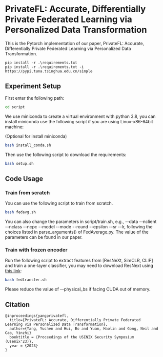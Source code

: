 # PrivateFL: Accurate, Differentially Private Federated Learning via Personalized Data Transformation

This is the Pytorch implementation of our paper, PrivateFL: Accurate, Differentially Private Federated Learning via Personalized Data Transformation.

```
pip install -r .\requirements.txt
pip install -r .\requirements.txt -i https://pypi.tuna.tsinghua.edu.cn/simple
```
## Experiment Setup

First enter the following path:

```bash
cd script
```

We use miniconda to create a virtual environment with python 3.8, you can install miniconda use the following script if you are using Linux-x86-64bit machine:

(Optional for install miniconda)
```bash
bash install_conda.sh
```

Then use the following script to download the requirements:
```bash
bash setup.sh
```

## Code Usage
### Train from scratch
You can use the following script to train from scratch. 

```bash
bash fedavg.sh
```

You can also change the parameters in script/train.sh, e.g., --data --nclient --nclass --ncpc --model --mode --round --epsilon --sr --lr, following the choices listed in parse_arguments() of FedAverage.py. The value of the parameters can be found in our paper.


### Train with frozen encoder

Run the following script to extract features from [ResNeXt, SimCLR, CLIP] and train a one-layer classifier, you may need to download ResNext using [this link](https://nam02.safelinks.protection.outlook.com/?url=https%3A%2F%2Fdrive.google.com%2Ffile%2Fd%2F1v-ZOPhSHaP1DGygMn4B3AHBKKiQRb4sz%2Fview%3Fusp%3Ddrive_link&data=05%7C01%7Cyc.yang%40jhu.edu%7C1fcd39208359468a92cf08db9348949d%7C9fa4f438b1e6473b803f86f8aedf0dec%7C0%7C0%7C638265712203751267%7CUnknown%7CTWFpbGZsb3d8eyJWIjoiMC4wLjAwMDAiLCJQIjoiV2luMzIiLCJBTiI6Ik1haWwiLCJXVCI6Mn0%3D%7C3000%7C%7C%7C&sdata=ZJLMpgA%2F0GUB2DwIhmPSjNsmSBUbGT20nSzI9PIAB6k%3D&reserved=0):

```bash
bash fedtransfer.sh
```
Please reduce the value of --physical_bs if facing CUDA out of memory.

## Citation

```
@inproceedings{yangprivatefl,
  title={PrivateFL: Accurate, Differentially Private Federated Learning via Personalized Data Transformation},
  author={Yang, Yuchen and Hui, Bo and Yuan, Haolin and Gong, Neil and Cao, Yinzhi}
  booktitle = {Proceedings of the USENIX Security Symposium (Usenix'23)},
  year = {2023}
}
```


